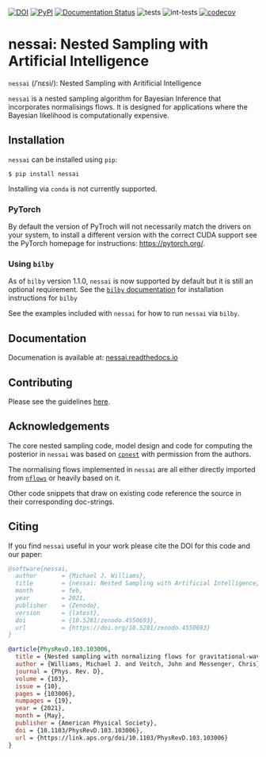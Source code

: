 [![DOI](https://zenodo.org/badge/DOI/10.5281/zenodo.4550693.svg)](https://doi.org/10.5281/zenodo.4550693) [![PyPI](https://img.shields.io/pypi/v/nessai)](https://pypi.org/project/nessai/) [![Documentation Status](https://readthedocs.org/projects/nessai/badge/?version=latest)](https://nessai.readthedocs.io/en/latest/?badge=latest) ![tests](https://github.com/mj-will/nessai/actions/workflows/tests.yml/badge.svg) ![int-tests](https://github.com/mj-will/nessai/actions/workflows/integration-tests.yml/badge.svg) [![codecov](https://codecov.io/gh/mj-will/nessai/branch/main/graph/badge.svg?token=O7SN167SK6)](https://codecov.io/gh/mj-will/nessai)


# nessai: Nested Sampling with Artificial Intelligence

``nessai`` (/ˈnɛsi/): Nested Sampling with Aritificial Intelligence

``nessai`` is a nested sampling algorithm for Bayesian Inference that incorporates normalisings flows. It is designed for applications where the Bayesian likelihood is computationally expensive.

## Installation

``nessai`` can be installed using ``pip``:

```console
$ pip install nessai
```

Installing via ``conda`` is not currently supported.

### PyTorch

By default the version of PyTroch will not necessarily match the drivers on your system, to install a different version with the correct CUDA support see the PyTorch homepage for instructions: https://pytorch.org/.

### Using ``bilby``

As of `bilby` version 1.1.0, ``nessai`` is now supported by default but it is still an optional requirement. See the [``bilby`` documentation](https://lscsoft.docs.ligo.org/bilby/index.html) for installation instructions for `bilby`

See the examples included with ``nessai`` for how to run ``nessai`` via ``bilby``.

## Documentation

Documenation is available at: [nessai.readthedocs.io](https://nessai.readthedocs.io/)


## Contributing

Please see the guidelines [here](https://github.com/mj-will/nessai/blob/master/CONTRIBUTING.md).


## Acknowledgements

The core nested sampling code, model design and code for computing the posterior in ``nessai`` was based on [`cpnest`](https://github.com/johnveitch/cpnest) with permission from the authors.

The normalising flows implemented in ``nessai`` are all either directly imported from [`nflows`](https://github.com/bayesiains/nflows/tree/master/nflows) or heavily based on it.

Other code snippets that draw on existing code reference the source in their corresponding doc-strings.

## Citing

If you find ``nessai`` useful in your work please cite the DOI for this code and our paper:

```bibtex
@software{nessai,
  author       = {Michael J. Williams},
  title        = {nessai: Nested Sampling with Artificial Intelligence},
  month        = feb,
  year         = 2021,
  publisher    = {Zenodo},
  version      = {latest},
  doi          = {10.5281/zenodo.4550693},
  url          = {https://doi.org/10.5281/zenodo.4550693}
}

@article{PhysRevD.103.103006,
  title = {Nested sampling with normalizing flows for gravitational-wave inference},
  author = {Williams, Michael J. and Veitch, John and Messenger, Chris},
  journal = {Phys. Rev. D},
  volume = {103},
  issue = {10},
  pages = {103006},
  numpages = {19},
  year = {2021},
  month = {May},
  publisher = {American Physical Society},
  doi = {10.1103/PhysRevD.103.103006},
  url = {https://link.aps.org/doi/10.1103/PhysRevD.103.103006}
}
```
